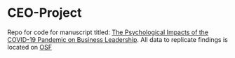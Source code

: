 # CEO-Project

Repo for code for manuscript titled: [The Psychological Impacts of the COVID-19 Pandemic on Business Leadership](https://psyarxiv.com/kvar9/). All data to replicate findings is located on [OSF](https://osf.io/sybea/)



